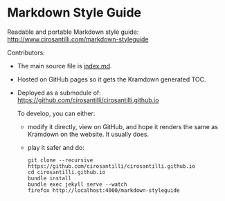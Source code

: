 # Markdown Style Guide

Readable and portable Markdown style guide: <http://www.cirosantilli.com/markdown-styleguide>

Contributors:

-   The main source file is [index.md](index.md).

-   Hosted on GitHub pages so it gets the Kramdown generated TOC.

-   Deployed as a submodule of: <https://github.com/cirosantilli/cirosantilli.github.io>

    To develop, you can either:

    -   modify it directly, view on GitHub, and hope it renders the same as Kramdown on the website.
        It usually does.

    -   play it safer and do:

            git clone --recursive https://github.com/cirosantilli/cirosantilli.github.io
            cd cirosantilli.github.io
            bundle install
            bundle exec jekyll serve --watch
            firefox http://localhost:4000/markdown-styleguide
